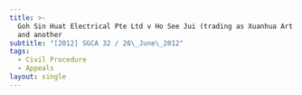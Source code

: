 ```yaml
---
title: >-
  Goh Sin Huat Electrical Pte Ltd v Ho See Jui (trading as Xuanhua Art Gallery)
  and another
subtitle: "[2012] SGCA 32 / 26\_June\_2012"
tags:
  - Civil Procedure
  - Appeals
layout: single
---
```


